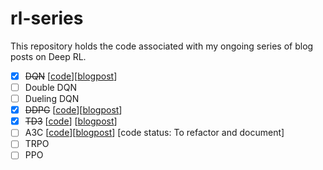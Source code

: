 # rl-series

This repository holds the code associated with my ongoing series of blog posts on Deep RL.
- [x] ~~DQN~~ [[code](https://github.com/saashanair/rl-series/tree/master/dqn)][[blogpost](https://medium.com/@saasha/rl-series-2-dqn-e739eb3ab1d1)]
- [ ] Double DQN
- [ ] Dueling DQN
- [x] ~~DDPG~~ [[code](https://github.com/saashanair/rl-series/tree/master/ddpg)][[blogpost](https://www.saashanair.com/ddpg-theory/)]
- [x] ~~TD3~~ [[code](https://github.com/saashanair/rl-series/tree/master/td3)] [[blogpost](https://www.saashanair.com/td3-theory/)]
- [ ] A3C [[code](https://github.com/saashanair/rl-series/tree/master/a3c)][[blogpost](https://www.saashanair.com/a3c-algorithm-with-cartpole/)] [code status: To refactor and document]
- [ ] TRPO
- [ ] PPO
